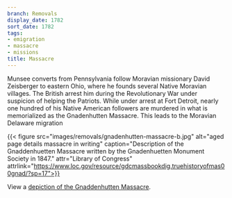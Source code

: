 ```yaml
---
branch: Removals
display_date: 1782
sort_date: 1782
tags:
- emigration
- massacre
- missions
title: Massacre
---
```


Munsee converts from Pennsylvania follow Moravian missionary David Zeisberger to eastern Ohio, where he founds several Native Moravian villages. The British arrest him during the Revolutionary War under suspicion of helping the Patriots. While under arrest at Fort Detroit, nearly one hundred of his Native American followers are murdered in what is memorialized as the Gnadenhutten Massacre. This leads to the Moravian Delaware migration

{{< figure src="images/removals/gnadenhutten-massacre-b.jpg" alt="aged page details massacre in writing" caption="Description of the Gnaddenhuetten Massacre written by the Gnadenhuetten Monument Society in 1847." attr="Library of Congress" attrlink="https://www.loc.gov/resource/gdcmassbookdig.truehistoryofmas00gnad/?sp=17">}}

View a [depiction of the Gnaddenhutten Massacre](https://commons.wikimedia.org/wiki/File:GnadenhuttenMassacre1852.png#/media/File:GnadenhuttenMassacre1852.png).
